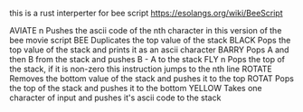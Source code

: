 this is a rust interperter for bee script
https://esolangs.org/wiki/BeeScript


AVIATE n	Pushes the ascii code of the nth character in this version of the bee movie script
BEE	        Duplicates the top value of the stack
BLACK	    Pops the top value of the stack and prints it as an ascii character
BARRY	    Pops A and then B from the stack and pushes B - A to the stack
FLY n	    Pops the top of the stack, if it is non-zero this instruction jumps to the nth line
ROTATE	    Removes the bottom value of the stack and pushes it to the top
ROTAT	    Pops the top of the stack and pushes it to the bottom
YELLOW	    Takes one character of input and pushes it's ascii code to the stack


